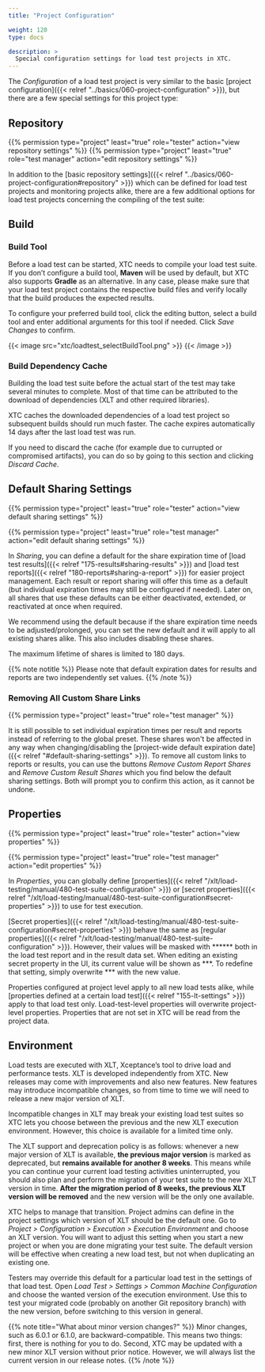 ```yaml
---
title: "Project Configuration"

weight: 120
type: docs

description: >
  Special configuration settings for load test projects in XTC.
---
```


The _Configuration_ of a load test project is very similar to the basic [project configuration]({{< relref "../basics/060-project-configuration" >}}), but there are a few special settings for this project type:

## Repository

{{% permission type="project" least="true" role="tester" action="view repository settings" %}}
{{% permission type="project" least="true" role="test manager" action="edit repository settings" %}}

In addition to the [basic repository settings]({{< relref "../basics/060-project-configuration#repository" >}}) which can be defined for load test projects and monitoring projects alike, there are a few additional options for load test projects concerning the compiling of the test suite:

## Build

### Build Tool

Before a load test can be started, XTC needs to compile your load test suite. If you don’t configure a build tool, **Maven** will be used by default, but XTC also supports **Gradle** as an alternative. In any case, please make sure that your load test project contains the respective build files and verify locally that the build produces the expected results.

To configure your preferred build tool, click the editing button, select a build tool and enter additional arguments for this tool if needed. Click _Save Changes_ to confirm.

{{< image src="xtc/loadtest_selectBuildTool.png" >}}
{{< /image >}} 

### Build Dependency Cache

Building the load test suite before the actual start of the test may take several minutes to complete. Most of that time can be attributed to the download of dependencies (XLT and other required libraries). 

XTC caches the downloaded dependencies of a load test project so subsequent builds should run much faster. The cache expires automatically 14 days after the last load test was run. 

If you need to discard the cache (for example due to currupted or compromised artifacts), you can do so by going to this section and clicking _Discard Cache_.

## Default Sharing Settings

{{% permission type="project" least="true" role="tester" action="view default sharing settings" %}}

{{% permission type="project" least="true" role="test manager" action="edit default sharing settings" %}}

In _Sharing_, you can define a default for the share expiration time of [load test results]({{< relref "175-results#sharing-results" >}}) and [load test reports]({{< relref "180-reports#sharing-a-report" >}}) for easier project management. Each result or report sharing will offer this time as a default (but individual expiration times may still be configured if needed). Later on, all shares that use these defaults can be either deactivated, extended, or reactivated at once when required. 

We recommend using the default because if the share expiration time needs to be adjusted/prolonged, you can set the new default and it will apply to all existing shares alike. This also includes disabling these shares.

The maximum lifetime of shares is limited to 180 days.

{{% note notitle %}}
Please note that default expiration dates for results and reports are two independently set values.
{{% /note %}}

### Removing All Custom Share Links

{{% permission type="project" least="true" role="test manager" %}}

It is still possible to set individual expiration times per result and reports instead of referring to the global preset. These shares won't be affected in any way when changing/disabling the [project-wide default expiration date]({{< relref "#default-sharing-settings" >}}). To remove all custom links to reports or results, you can use the buttons _Remove Custom Report Shares_ and _Remove Custom Result Shares_ which you find below the default sharing settings. Both will prompt you to confirm this action, as it cannot be undone. 

## Properties

{{% permission type="project" least="true" role="tester" action="view properties" %}}

{{% permission type="project" least="true" role="test manager" action="edit properties" %}}

In _Properties_, you can globally define [properties]({{< relref "/xlt/load-testing/manual/480-test-suite-configuration" >}}) or [secret properties]({{< relref "/xlt/load-testing/manual/480-test-suite-configuration#secret-properties" >}}) to use for test execution. 

[Secret properties]({{< relref "/xlt/load-testing/manual/480-test-suite-configuration#secret-properties" >}}) behave the same as [regular properties]({{< relref "/xlt/load-testing/manual/480-test-suite-configuration" >}}). However, their values will be masked with ****** both in the load test report and in the result data set.
When editing an existing secret property in the UI, its current value will be shown as \*\*\*. To redefine that setting, simply overwrite \*\*\* with the new value.

Properties configured at project level apply to all new load tests alike, while [properties defined at a certain load test]({{< relref "155-lt-settings" >}}) apply to that load test only. Load-test-level properties will overwrite project-level properties. Properties that are not set in XTC will be read from the project data. 

## Environment

Load tests are executed with XLT, Xceptance’s tool to drive load and performance tests. XLT is developed independently from XTC. New releases may come with improvements and also new features. New features may introduce incompatible changes, so from time to time we will need to release a new major version of XLT.

Incompatible changes in XLT may break your existing load test suites so XTC lets you choose between the previous and the new XLT execution environment. However, this choice is available for a limited time only.

The XLT support and deprecation policy is as follows: whenever a new major version of XLT is available, **the previous major version** is marked as deprecated, but **remains available for another 8 weeks**. This means while you can continue your current load testing activities uninterrupted, you should also plan and perform the migration of your test suite to the new XLT version in time. **After the migration period of 8 weeks, the previous XLT version will be removed** and the new version will be the only one available.

XTC helps to manage that transition. Project admins can define in the project settings which version of XLT should be the default one. Go to _Project > Configuration > Execution > Execution Environment_ and choose an XLT version. You will want to adjust this setting when you start a new project or when you are done migrating your test suite. The default version will be effective when creating a new load test, but not when duplicating an existing one.

Testers may override this default for a particular load test in the settings of that load test. Open _Load Test > Settings > Common Machine Configuration_ and choose the wanted version of the execution environment. Use this to test your migrated code (probably on another Git repository branch) with the new version, before switching to this version in general.

{{% note title="What about minor version changes?" %}}
Minor changes, such as 6.0.1 or 6.1.0, are backward-compatible. This means two things: first, there is nothing for you to do. Second, XTC may be updated with a new minor XLT version without prior notice. However, we will always list the current version in our release notes.
{{% /note %}}